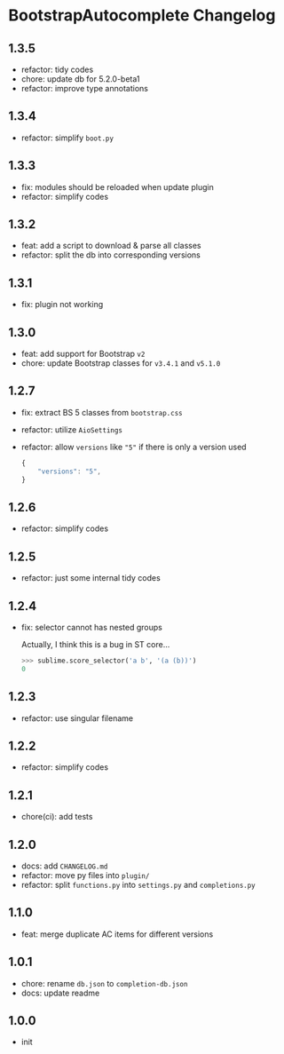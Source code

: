 # BootstrapAutocomplete Changelog

## 1.3.5

- refactor: tidy codes
- chore: update db for 5.2.0-beta1
- refactor: improve type annotations

## 1.3.4

- refactor: simplify `boot.py`

## 1.3.3

- fix: modules should be reloaded when update plugin
- refactor: simplify codes

## 1.3.2

- feat: add a script to download & parse all classes
- refactor: split the db into corresponding versions

## 1.3.1

- fix: plugin not working

## 1.3.0

- feat: add support for Bootstrap `v2`
- chore: update Bootstrap classes for `v3.4.1` and `v5.1.0`

## 1.2.7

- fix: extract BS 5 classes from `bootstrap.css`
- refactor: utilize `AioSettings`
- refactor: allow `versions` like `"5"` if there is only a version used

  ```js
  {
      "versions": "5",
  }
  ```

## 1.2.6

- refactor: simplify codes

## 1.2.5

- refactor: just some internal tidy codes

## 1.2.4

- fix: selector cannot has nested groups

  Actually, I think this is a bug in ST core...

  ```py
  >>> sublime.score_selector('a b', '(a (b))')
  0
  ```

## 1.2.3

- refactor: use singular filename

## 1.2.2

- refactor: simplify codes

## 1.2.1

- chore(ci): add tests

## 1.2.0

- docs: add `CHANGELOG.md`
- refactor: move py files into `plugin/`
- refactor: split `functions.py` into `settings.py` and `completions.py`

## 1.1.0

- feat: merge duplicate AC items for different versions

## 1.0.1

- chore: rename `db.json` to `completion-db.json`
- docs: update readme

## 1.0.0

- init
